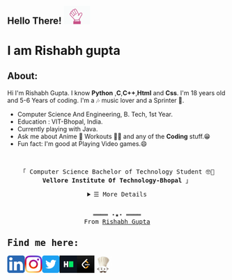 <!-- Greetings -->
<h2><b>Hello There! <img src="/images/hello-hand.gif" width="60px"></h2>
<h1>I am Rishabh gupta</b></h1>

<!-- About -->
<h2>About:</h2>
Hi I'm Rishabh Gupta. I know <b>Python</b> ,<b>C</b>,<b>C++</b>,<b>Html</b> and <b>Css</b>. I'm 18 years old and 5-6 Years of coding. I'm a 🎶 music lover and a Sprinter 🏃. 
<ul>
  <li>Computer Science And Engineering, B. Tech, 1st Year.</li>
  <li>Education : VIT-Bhopal, India.</li>
  <li>Currently playing with Java.</li>
  <li>Ask me about Anime 👻 Workouts 🏋🏻 and any of the <b>Coding</b> stuff.😁</li>
  <li>Fun fact: I'm good at Playing Video games.😄 </li>
</ul></br>

<p align="center">
  <samp>
    「 Computer Science Bachelor of Technology Student 🤓🧐 <b>Vellore Institute Of Technology-Bhopal</b> 」<br>
  </samp>
</p>

<details align="center">
   <summary> <samp>&#9776; More Details</samp></summary>
   <p align="center">
     <br>
     <!-- Languages and tools -->
     <H2>Languages and tools</h2>
      <a href="https://github.com/RISHABH-GUPTA-RG?tab=repositories" target="_blank"><img alt="Code" src="https://img.shields.io/badge/-code-000000?style=flat-square&logo=Plex&logoColor=white"></a>
      <a href ="https://www.python.org/" target="_blank"><img alt="Python" src="https://img.shields.io/badge/-Python-3572A5?style=flat-square&logo=Python&logoColor=white"></a>
      <a href ="https://www.cprogramming.com/" target="_blank"><img alt="C" src="https://img.shields.io/badge/-C_Language-2e84e5?style=flat-square&logo=C&logoColor=white"></a>
      <a href ="https://www.cprogramming.com/" target="_blank"><img alt="C++" src="https://img.shields.io/badge/-C%2B%2B-f34b7d?style=flat-square&logo=C%2B%2B&logoColor=white"></a>
      <a href ="https://www.java.com/en/" target="_blank"><img alt="Java" src="https://img.shields.io/badge/-Java-b07219?style=flat-square&logo=Java&logoColor=white"></a>
      <a href ="https://en.wikipedia.org/wiki/HTML/" target="_blank"><img alt="HTML" src="https://img.shields.io/badge/-HTML-E34F26?style=flat-square&logo=HTML5&logoColor=white"></a>
  <br>


 </samp>
  </p>

<h2>GITHUB STATS:-</h2>


![Rishabh's github stats](https://github-readme-stats.vercel.app/api?username=RISHABH-GUPTA-RG&count_private=true&show_icons=true&theme=radical&hide_rank=false)
![Top Langs](https://github-readme-stats.vercel.app/api/top-langs/?username=RISHABH-GUPTA-RG)

</details>
<br>

<samp>
  <p align="center">
    ════ ⋆★⋆ ════<br>
    From <a href="https://github.com/RISHABH-GUPTA-RG/RISHABH-GUPTA-RG">Rishabh Gupta</a>
  </p>
  
<!-- Contact Me -->
## Find me here:  
<p><a target="_blank" href="https://www.linkedin.com/in/rishabh-gupta-a07695176/">
  <img align="left" alt="LinkdeIN" width="40px" src="/images/linkedin.png" />
</a>
<a target="_blank" href="https://www.instagram.com/rishabh_gupta_rg_/">
  <img align="left" alt="Instagram" width="40px" src="/images/instagram.png" />
</a>
<a target="_blank" href="https://twitter.com/Rishabh_Guptarg">
  <img align="left" alt="Twitter" width="40px" src="/images/twitter.png" />
</a>
<a target="_blank" href="https://www.hackerrank.com/rishabhguptarg_1">
  <img align="left" alt="HackerRank" width="40px" src="/images/hackerrank.png" />
</a>
<a target="_blank" href="https://leetcode.com/RISHABH-GUPTA-RG/">
  <img align="left" alt="LeetCode" width="40px" src="/images/leetcode.png" />
</a>
<a target="_blank" href="https://www.codechef.com/users/rishabhgupta_r">
  <img align="left" alt="CodeChef" width="40px" src="/images/codechef.png" />
</a>
  </br></br>
</samp>
<!--
https://github.com/kautukkundan/Awesome-Profile-README-templates
https://github.com/anuraghazra/github-readme-stats
--!>
